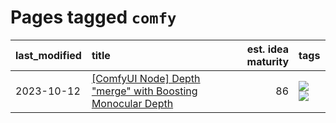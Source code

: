 # Pages tagged `comfy`

|last_modified|title|est. idea maturity|tags
|:---|:---|---:|:---|
|2023-10-12|[[ComfyUI Node] Depth "merge" with Boosting Monocular Depth](../comfy_bmd.md)|86|[![](https://img.shields.io/badge/tag-comfy-2c91b4)](../tags/comfy.md) [![](https://img.shields.io/badge/tag-tooling-b7fb0)](../tags/tooling.md)|